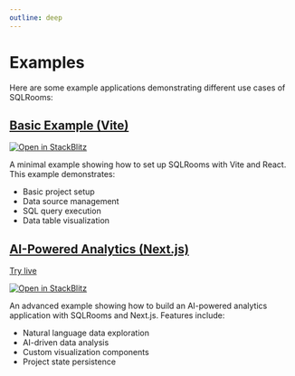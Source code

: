 ```yaml
---
outline: deep
---
```


# Examples

Here are some example applications demonstrating different use cases of SQLRooms:

## [Basic Example (Vite)](https://github.com/sqlrooms/examples/tree/main/vite-app)

[![Open in StackBlitz](https://developer.stackblitz.com/img/open_in_stackblitz.svg)](https://stackblitz.com/github/sqlrooms/examples/tree/main/vite-app?embed=1&file=src/app.tsx)

A minimal example showing how to set up SQLRooms with Vite and React. This example demonstrates:

- Basic project setup
- Data source management
- SQL query execution
- Data table visualization

## [AI-Powered Analytics (Next.js)](https://github.com/sqlrooms/examples/tree/main/nextjs-ai)

[Try live](https://sqlrooms-nextjs-ai.netlify.app/)

[![Open in StackBlitz](https://developer.stackblitz.com/img/open_in_stackblitz.svg)](https://stackblitz.com/github/sqlrooms/examples/tree/main/nextjs-ai?embed=1&file=components/app-shell.tsx)

An advanced example showing how to build an AI-powered analytics application with SQLRooms and Next.js. Features include:

- Natural language data exploration
- AI-driven data analysis
- Custom visualization components
- Project state persistence
